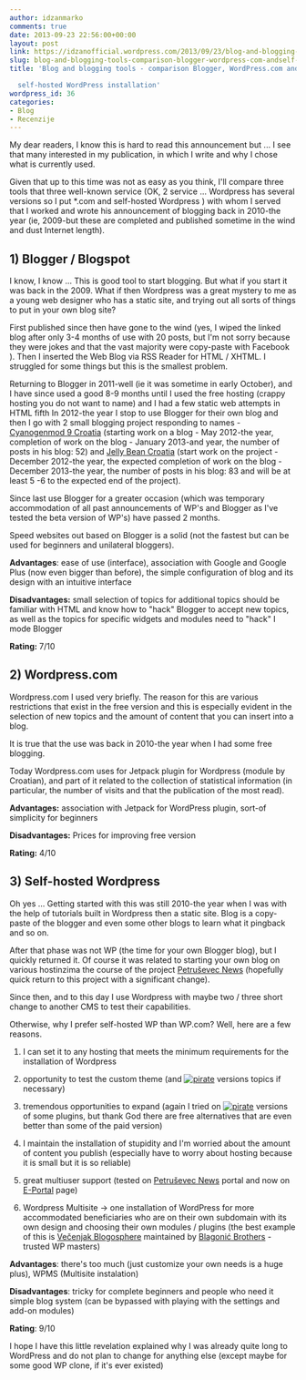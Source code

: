 ```yaml
---
author: idzanmarko
comments: true
date: 2013-09-23 22:56:00+00:00
layout: post
link: https://idzanofficial.wordpress.com/2013/09/23/blog-and-blogging-tools-comparison-blogger-wordpress-com-andself-hosted-wordpress-installation/
slug: blog-and-blogging-tools-comparison-blogger-wordpress-com-andself-hosted-wordpress-installation
title: 'Blog and blogging tools - comparison Blogger, WordPress.com and

  self-hosted WordPress installation'
wordpress_id: 36
categories:
- Blog
- Recenzije
---
```


My dear readers, I know this is hard to read this announcement but ... I see that many interested in my publication, in which I write and why I chose what is currently used.  
  
Given that up to this time was not as easy as you think, I'll compare three tools that three well-known service (OK, 2 service ... Wordpress has several versions so I put *.com and self-hosted Wordpress ) with whom I served that I worked and wrote his announcement of blogging back in 2010-the year (ie, 2009-but these are completed and published sometime in the wind and dust Internet length).  
  
  


## 1) Blogger / Blogspot

  
I know, I know ... This is good tool to start blogging. But what if you start it was back in the 2009. What if then Wordpress was a great mystery to me as a young web designer who has a static site, and trying out all sorts of things to put in your own blog site?  
  
First published since then have gone to the wind (yes, I wiped the linked blog after only 3-4 months of use with 20 posts, but I'm not sorry because they were jokes and that the vast majority were copy-paste with Facebook ). Then I inserted the Web Blog via RSS Reader for HTML / XHTML. I struggled for some things but this is the smallest problem.  
  
Returning to Blogger in 2011-well (ie it was sometime in early October), and I have since used a good 8-9 months until I used the free hosting (crappy hosting you do not want to name) and I had a few static web attempts in HTML fifth In 2012-the year I stop to use Blogger for their own blog and then I go with 2 small blogging project responding to names - [Cyanogenmod 9 Croatia](http://cm9croatia.blogspot.com/) (starting work on a blog - May 2012-the year, completion of work on the blog - January 2013-and year, the number of posts in his blog: 52) and [Jelly Bean Croatia](http://jellybeancroatia.blogspot.com/) (start work on the project - December 2012-the year, the expected completion of work on the blog - December 2013-the year, the number of posts in his blog: 83 and will be at least 5 -6 to the expected end of the project).  
  
Since last use Blogger for a greater occasion (which was temporary accommodation of all past announcements of WP's and Blogger as I've tested the beta version of WP's) have passed 2 months.  
  
Speed ​​websites out based on Blogger is a solid (not the fastest but can be used for beginners and unilateral bloggers).  
  
**Advantages**: ease of use (interface), association with Google and Google Plus (now even bigger than before), the simple configuration of blog and its design with an intuitive interface  
  
**Disadvantages:** small selection of topics for additional topics should be familiar with HTML and know how to "hack" Blogger to accept new topics, as well as the topics for specific widgets and modules need to "hack" I mode Blogger  
  
**Rating:** 7/10  


## 2) Wordpress.com

  
Wordpress.com I used very briefly. The reason for this are various restrictions that exist in the free version and this is especially evident in the selection of new topics and the amount of content that you can insert into a blog.  
  
It is true that the use was back in 2010-the year when I had some free blogging.  
  
Today Wordpress.com uses for Jetpack plugin for Wordpress (module by Croatian), and part of it related to the collection of statistical information (in particular, the number of visits and that the publication of the most read).  
  
**Advantages:** association with Jetpack for WordPress plugin, sort-of simplicity for beginners  
  
**Disadvantages:** Prices for improving free version  
  
**Rating:** 4/10  


## 3) Self-hosted Wordpress

  
Oh yes ... Getting started with this was still 2010-the year when I was with the help of tutorials built in Wordpress then a static site. Blog is a copy-paste of the blogger and even some other blogs to learn what it pingback and so on.  
  
After that phase was not WP (the time for your own Blogger blog), but I quickly returned it. Of course it was related to starting your own blog on various hostinzima the course of the project [Petruševec News](http://petrusevacki-portal.tk/) (hopefully quick return to this project with a significant change).  
  
Since then, and to this day I use Wordpress with maybe two / three short change to another CMS to test their capabilities.  
  
Otherwise, why I prefer self-hosted WP than WP.com? Well, here are a few reasons.  


  
	
  1. I can set it to any hosting that meets the minimum requirements for the installation of Wordpress
  
	
  2. opportunity to test the custom theme (and [![pirate](http://markoidzan.from.hr/wp-content/uploads/2013/09/2012_smiley31.gif)](http://markoidzan.from.hr/wp-content/uploads/2013/09/2012_smiley31.gif) versions topics if necessary)
  
	
  3. tremendous opportunities to expand (again I tried on [![pirate](http://markoidzan.from.hr/wp-content/uploads/2013/09/2012_smiley31.gif)](http://markoidzan.from.hr/wp-content/uploads/2013/09/2012_smiley31.gif) versions of some plugins, but thank God there are free alternatives that are even better than some of the paid version)
  
	
  4. I maintain the installation of stupidity and I'm worried about the amount of content you publish (especially have to worry about hosting because it is small but it is so reliable)
  
	
  5. great multiuser support (tested on [Petruševec News](http://petrusevacki-portal.tk/) portal and now on[ E-Portal](http://e-portal-hrvatska.tk/) page)
  
	
  6. Wordpress Multisite -> one installation of WordPress for more accommodated beneficiaries who are on their own subdomain with its own design and choosing their own modules / plugins (the best example of this is [Večenjak Blogosphere](http://blog.vecernji.hr/) maintained by [Blagonić Brothers](http://www.blagonic.hr/) - trusted WP masters)
  
  
**Advantages**: there's too much (just customize your own needs is a huge plus), WPMS (Multisite instalation)  
  
**Disadvantages**: tricky for complete beginners and people who need it simple blog system (can be bypassed with playing with the settings and add-on modules)  
  
**Rating**: 9/10  
  
  
  
I hope I have this little revelation explained why I was already quite long to WordPress and do not plan to change for anything else (except maybe for some good WP clone, if it's ever existed)

